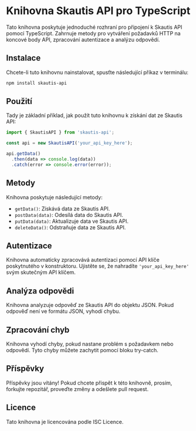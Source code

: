 # Knihovna Skautis API pro TypeScript

Tato knihovna poskytuje jednoduché rozhraní pro připojení k Skautis API pomocí TypeScript. Zahrnuje metody pro vytváření požadavků HTTP na koncové body API, zpracování autentizace a analýzu odpovědí.

## Instalace

Chcete-li tuto knihovnu nainstalovat, spusťte následující příkaz v terminálu:

```bash
npm install skautis-api
```

## Použití

Tady je základní příklad, jak použít tuto knihovnu k získání dat ze Skautis API:

```typescript
import { SkautisAPI } from 'skautis-api';

const api = new SkautisAPI('your_api_key_here');

api.getData()
  .then(data => console.log(data))
  .catch(error => console.error(error));
```

## Metody

Knihovna poskytuje následující metody:

* `getData()`: Získává data ze Skautis API.
* `postData(data)`: Odesílá data do Skautis API.
* `putData(data)`: Aktualizuje data ve Skautis API.
* `deleteData()`: Odstraňuje data ze Skautis API.

## Autentizace

Knihovna automaticky zpracovává autentizaci pomocí API klíče poskytnutého v konstruktoru. Ujistěte se, že nahradíte `'your_api_key_here'` svým skutečným API klíčem.

## Analýza odpovědi

Knihovna analyzuje odpověď ze Skautis API do objektu JSON. Pokud odpověď není ve formátu JSON, vyhodí chybu.

## Zpracování chyb

Knihovna vyhodí chyby, pokud nastane problém s požadavkem nebo odpovědí. Tyto chyby můžete zachytit pomocí bloku try-catch.

## Příspěvky

Příspěvky jsou vítány! Pokud chcete přispět k této knihovně, prosím, forkujte repozitář, proveďte změny a odešlete pull request.

## Licence

Tato knihovna je licencována podle ISC Licence.

